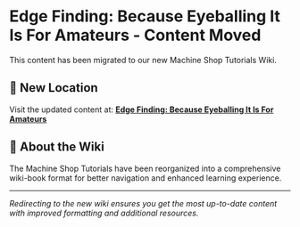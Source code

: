 # Edge Finding: Because Eyeballing It Is For Amateurs - Content Moved

This content has been migrated to our new Machine Shop Tutorials Wiki.

## 📍 New Location

Visit the updated content at:
**[Edge Finding: Because Eyeballing It Is For Amateurs](https://jonilsson.github.io/machine-shop-tutorials/fundamentals/edge_finding_techniques/)**

## 🔧 About the Wiki

The Machine Shop Tutorials have been reorganized into a comprehensive
wiki-book format for better navigation and enhanced learning experience.

---

*Redirecting to the new wiki ensures you get the most up-to-date content
with improved formatting and additional resources.*